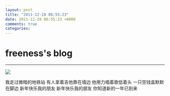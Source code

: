 ```yaml
---
layout: post
title: "2011-12-28 06:55:23"
date: 2011-12-28 06:55:23 +0800
comments: true
categories: 
---
```


# freeness's blog

----------

![](http://okqmqrbgo.bkt.clouddn.com/201112280655231.jpg)

>
我走过微暗的地铁站
有人拿着吉他靠在墙边
他用力唱着歌低着头
一只空钱盒默默在脚边
新年快乐我的朋友
新年快乐我的朋友
你知道新的一年已到来